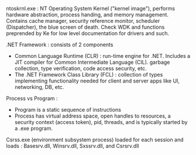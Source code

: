ntoskrnl.exe : NT Operating System Kernel ("kernel image"), performs hardware abstraction, process handing, and memory management. Contains cache manager, security reference monitor, scheduler (Dispatcher), the blue screen of death.
Check WDK and functions preprended by Ke for low level documentation for drivers and such.

.NET Framework : consists of 2 components
- Common Language Runtime (CLR) : run-time engine for .NET. Includes a JIT compiler for Common Intermediate Language (CIL). garbage collection, type verification, code access security, etc.
- The .NET Framework Class Library (FCL) : collection of types implementing functionality needed for client and server apps like UI, networking, DB, etc.

Process vs Program :
- Program is a static sequence of instructions
- Process has virtual address space, open handles to resources, a security context (access token), pid, threads, and is typically started by a .exe program.

Csrss.exe (environment subsystem process) loaded for each session and loads : Basesrv.dll, Winsrv.dll, Sxssrv.dll, and Csrsrv.dll


